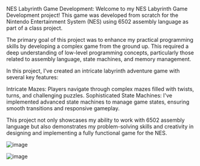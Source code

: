 NES Labyrinth Game Development:
Welcome to my NES Labyrinth Game Development project! This game was developed from scratch for the Nintendo Entertainment System (NES) using 6502 assembly language as part of a class project.

The primary goal of this project was to enhance my practical programming skills by developing a complex game from the ground up. This required a deep understanding of low-level programming concepts, particularly those related to assembly language, state machines, and memory management.

In this project, I've created an intricate labyrinth adventure game with several key features:

Intricate Mazes: Players navigate through complex mazes filled with twists, turns, and challenging puzzles.
Sophisticated State Machines: I've implemented advanced state machines to manage game states, ensuring smooth transitions and responsive gameplay.

This project not only showcases my ability to work with 6502 assembly language but also demonstrates my problem-solving skills and creativity in designing and implementing a fully functional game for the NES.

![image](https://github.com/user-attachments/assets/f6a3225e-62b7-4d8e-80b4-8febf9e6a2d3)

![image](https://github.com/user-attachments/assets/e7c06ea3-de7b-4fe0-8c35-37275aaabcc6)

